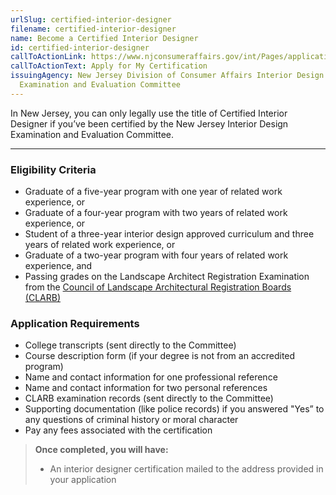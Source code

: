 ```yaml
---
urlSlug: certified-interior-designer
filename: certified-interior-designer
name: Become a Certified Interior Designer
id: certified-interior-designer
callToActionLink: https://www.njconsumeraffairs.gov/int/Pages/applications.aspx
callToActionText: Apply for My Certification
issuingAgency: New Jersey Division of Consumer Affairs Interior Design
  Examination and Evaluation Committee
---
```

In New Jersey, you can only legally use the title of Certified Interior Designer if you’ve been certified by the New Jersey Interior Design Examination and Evaluation Committee.

---

### Eligibility Criteria

- Graduate of a five-year program with one year of related work experience, or
- Graduate of a four-year program with two years of related work experience, or
- Student of a three-year interior design approved curriculum and three years of related work experience, or 
- Graduate of a two-year program with four years of related work experience, and
- Passing grades on the Landscape Architect Registration Examination from the [Council of Landscape Architectural Registration Boards (CLARB)](https://www.clarb.org)

### Application Requirements

* College transcripts (sent directly to the Committee)
* Course description form (if your degree is not from an accredited program)
* Name and contact information for one professional reference
* Name and contact information for two personal references
* CLARB examination records (sent directly to the Committee)
* Supporting documentation (like police records) if you answered "Yes” to any questions of criminal history or moral character
* Pay any fees associated with the certification

> **Once completed, you will have:**
> - An interior designer certification mailed to the address provided in your application
